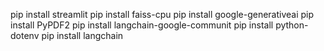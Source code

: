 pip install streamlit
pip install faiss-cpu
pip install google-generativeai
pip install PyPDF2
pip install langchain-google-communit
pip install python-dotenv
pip install langchain

